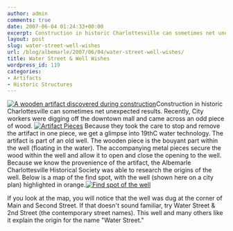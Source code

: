 ```yaml
---
author: admin
comments: true
date: 2007-06-04 01:24:33+00:00
excerpt: Construction in historic Charlottesville can sometimes net unexpected results...
layout: post
slug: water-street-well-wishes
url: /blog/albemarle/2007/06/04/water-street-well-wishes/
title: Water Street & Well Wishes
wordpress_id: 119
categories:
- Artifacts
- Historic Structures
---
```


[![A wooden artifact discovered during construction](http://www.locohistory.org/blog/wp-content/uploads/2007/05/wackywell1.jpg)](http://www.locohistory.org/blog//?attachment_id=120)Construction in historic Charlottesville can sometimes net unexpected results. Recently, City workers were digging off the downtown mall and came across an odd piece of wood. [![Artifact Pieces](http://www.locohistory.org/blog/wp-content/uploads/2007/05/wackywell2.jpg)](http://www.locohistory.org/blog/?attachment_id=122) Because they took the care to stop and remove the artifact in one piece, we get a glimpse into 19thC water technology. The artifact is part of an old well. The wooden piece is the bouyant part within the well (floating in the water). The accompanying metal pieces secure the wood within the well and allow it to open and close the opening to the well. Because we know the provenience of the artifact, the Albemarle Charlottesville Historical Society was able to research the origins of the well. Below is a map of the find spot, with the well (shown here on a city plan) highlighted in orange.[![Find spot of the well](http://www.locohistory.org/blog/wp-content/uploads/2007/05/wackywellmap.jpg)](http://www.locohistory.org/blog//?attachment_id=121)

If you look at the map, you will notice that the well was dug at the corner of Main and Second Street. If that doesn't sound familiar, try Water Street & 2nd Street (the contemporary street names). This well and many others like it explain the origin for the name "Water Street."
